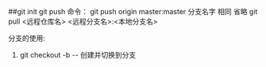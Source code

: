 ##git init
git push 命令：
git push  origin master:master
分支名字 相同 省略
git pull <远程仓库名> <远程分支名>:<本地分支名>


分支的使用: 
1. git checkout -b <branch name> -- 创建并切换到分支